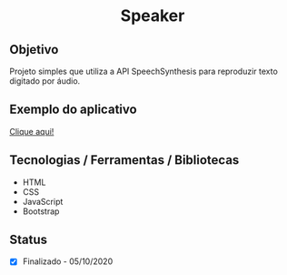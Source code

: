 <h1 align="center">Speaker</h1>

## Objetivo
Projeto simples que utiliza a API SpeechSynthesis para reproduzir texto digitado por áudio.

## Exemplo do aplicativo
[Clique aqui!](https://paulo-hst.github.io/Speaker/)

## Tecnologias / Ferramentas / Bibliotecas
- HTML
- CSS
- JavaScript
- Bootstrap

## Status
- [x] Finalizado - 05/10/2020

